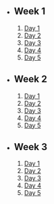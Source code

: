 - ## Week 1
   1. [Day 1](https://www.facebook.com/iCodeguru/videos/1735898746833929)
   2. [Day 2](https://www.facebook.com/iCodeguru/videos/538737904929358)
   3. [Day 3](https://www.facebook.com/iCodeguru/videos/237359679058106)
   4. [Day 4](https://www.facebook.com/iCodeguru/videos/1242916726347974)
   5. [Day 5](https://www.facebook.com/iCodeguru/videos/570728038554805)

- ## Week 2
   1. [Day 1](https://www.facebook.com/iCodeguru/videos/720407896550596)
   2. [Day 2](https://www.facebook.com/iCodeguru/videos/600534788809818)
   3. [Day 3](https://web.facebook.com/iCodeguru/videos/1287263385211518)
   4. [Day 4](https://www.facebook.com/iCodeguru/videos/1278726722769399)
   5. [Day 5](https://www.facebook.com/iCodeguru/videos/632199765198031)

- ## Week 3
   1. [Day 1](https://www.facebook.com/iCodeguru/videos/939953440607028)
   2. [Day 2](https://www.facebook.com/iCodeguru/videos/271050678753784)
   3. [Day 3](https://www.facebook.com/iCodeguru/videos/543247691350560)
   4. [Day 4]()
   5. [Day 5]()